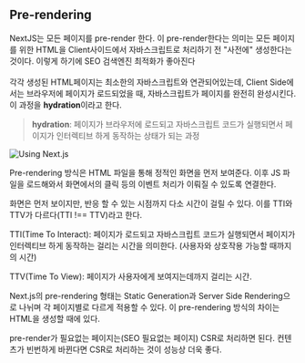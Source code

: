 ## Pre-rendering
NextJS는 모든 페이지를 pre-render 한다. 이 pre-render한다는 의미는 모든 페이지를 위한 HTML을 Client사이드에서 자바스크립트로 처리하기 전 "사전에" 생성한다는 것이다. 이렇게 하기에 SEO 검색엔진 최적화가 좋아진다
<br><br>
각각 생성된 HTML페이지는 최소한의 자바스크립트와 연관되어있는데, Client Side에서는 브라우저에 페이지가 로드되었을 때, 자바스크립트가 페이지를 완전히 완성시킨다. 이 과정을 <b>hydration</b>이라고 한다.

> <b>hydration</b>: 페이지가 브라우저에 로드되고 자바스크립트 코드가 실행되면서 페이지가 인터렉티브 하게 동작하는 상태가 되는 과정

![Using Next.js](https://user-images.githubusercontent.com/63354527/176647877-68aeef19-420b-4d28-a12d-58ba73894c2c.png)

Pre-rendering 방식은 HTML 파일을 통해 정적인 화면을 먼저 보여준다. 이후 JS 파일을 로드해와서 화면에서의 클릭 등의 이벤트 처리가 이뤄질 수 있도록 연결한다. 

화면은 먼저 보이지만, 반응 할 수 있는 시점까지 다소 시간이 걸릴 수 있다. 이를 TTI와 TTV가 다르다(TTI !== TTV)라고 한다.

TTI(Time To Interact): 페이지가 로드되고 자바스크립트 코드가 실행되면서 페이지가 인터렉티브 하게 동작하는 걸리는 시간을 의미한다. (사용자와 상호작용 가능할 때까지의 시간)

TTV(Time To View): 페이지가 사용자에게 보여지는데까지 걸리는 시간.

Next.js의 pre-rendering 형태는 Static Generation과 Server Side Rendering으로 나뉘며 각 페이지별로 다르게 적용할 수 있다. 이 pre-rendering 방식의 차이는 HTML을 생성할 때에 있다.

pre-render가 필요없는 페이지는(SEO 필요없는 페이지) CSR로 처리하면 된다.  컨텐츠가 빈번하게 바뀐다면 CSR로 처리하는 것이 성능상 더욱 좋다.
